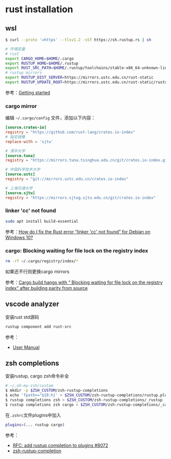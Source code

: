 # rust installation

## wsl

```bash
$ curl --proto '=https' --tlsv1.2 -sSf https://sh.rustup.rs | sh

# 环境变量
# rust
export CARGO_HOME=$HOME/.cargo
export RUSTUP_HOME=$HOME/.rustup
export RUST_SRC_PATH=$HOME/.rustup/toolchains/stable-x86_64-unknown-linux-gnu/lib/rustlib/src/rust/src/
# rustup mirrors
export RUSTUP_DIST_SERVER=https://mirrors.ustc.edu.cn/rust-static
export RUSTUP_UPDATE_ROOT=https://mirrors.ustc.edu.cn/rust-static/rustup
```

参考：[Getting started](https://www.rust-lang.org/learn/get-started)

### cargo mirror

编辑 `~/.cargo/config` 文件，添加以下内容：

```toml
[source.crates-io]
registry = "https://github.com/rust-lang/crates.io-index"
# 指定镜像
replace-with = 'sjtu'

# 清华大学
[source.tuna]
registry = "https://mirrors.tuna.tsinghua.edu.cn/git/crates.io-index.git"

# 中国科学技术大学
[source.ustc]
registry = "git://mirrors.ustc.edu.cn/crates.io-index"

# 上海交通大学
[source.sjtu]
registry = "https://mirrors.sjtug.sjtu.edu.cn/git/crates.io-index"
```

### linker 'cc' not found

```bash
sudo apt install build-essential
```

参考：[How do I fix the Rust error “linker 'cc' not found” for Debian on Windows 10?](https://stackoverflow.com/questions/52445961/how-do-i-fix-the-rust-error-linker-cc-not-found-for-debian-on-windows-10)

### cargo: Blocking waiting for file lock on the registry index

```bash
rm -rf ~/.cargo/registry/index/*
```

如果还不行则更换cargo mirrors

参考：[Cargo build hangs with “ Blocking waiting for file lock on the registry index” after building parity from source](https://stackoverflow.com/questions/47565203/cargo-build-hangs-with-blocking-waiting-for-file-lock-on-the-registry-index-a)

## vscode analyzer

安装rust std源码

```bash
rustup component add rust-src
```

参考：

- [User Manual](https://rust-analyzer.github.io/manual.html)

## zsh completions

安装rustup, cargo zsh命令补全

```bash
# ~/.oh-my-zsh/custom
$ mkdir -p $ZSH_CUSTOM/zsh-rustup-completions
$ echo 'fpath+="${0:h}' > $ZSH_CUSTOM/zsh-rustup-completions/rustup.plugin.zsh
$ rustup completions zsh > $ZSH_CUSTOM/zsh-rustup-completions/_rustup
$ rustup completions zsh cargo > $ZSH_CUSTOM/zsh-rustup-completions/_cargo
```

在`.zshrc`文件plugins中加入

```bash
plugins=(... rustup cargo)
```

参考：

- [RFC: add rustup completion to plugins #8072](https://github.com/ohmyzsh/ohmyzsh/issues/8072)
- [zsh-rustup-completion](https://github.com/pkulev/zsh-rustup-completion)
